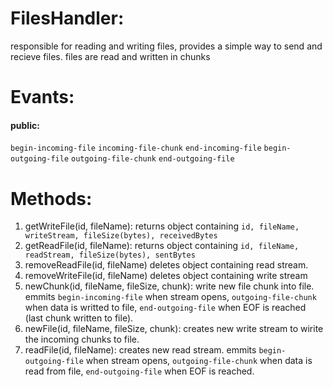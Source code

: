 # FilesHandler:
responsible for reading and writing files, provides a simple way to send and recieve files.
files are read and written in chunks

# Evants:
#### public:
`begin-incoming-file`
`incoming-file-chunk`
`end-incoming-file`
`begin-outgoing-file`
`outgoing-file-chunk`
`end-outgoing-file`

# Methods:
1. getWriteFile(id, fileName):
returns object containing `id, fileName, writeStream, fileSize(bytes), receivedBytes`
2. getReadFile(id, fileName):
returns object containing `id, fileName, readStream, fileSize(bytes), sentBytes`
3. removeReadFile(id, fileName)
deletes object containing read stream.
4. removeWriteFile(id, fileName)
deletes object containing write stream
5. newChunk(id, fileName, fileSize, chunk):
write new file chunk into file. emmits `begin-incoming-file` when stream opens, `outgoing-file-chunk` when data is writted to file, `end-outgoing-file` when EOF is reached (last chunk written to file).
6. newFile(id, fileName, fileSize, chunk):
creates new write stream to wirite the incoming chunks to file.
7. readFile(id, fileName):
creates new read stream. emmits `begin-outgoing-file` when stream opens, `outgoing-file-chunk` when data is read from file, `end-outgoing-file` when EOF is reached.
